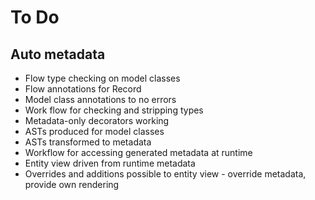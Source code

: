 To Do
=====

Auto metadata
-------------

- Flow type checking on model classes
- Flow annotations for Record
- Model class annotations to no errors
- Work flow for checking and stripping types 
- Metadata-only decorators working
- ASTs produced for model classes
- ASTs transformed to metadata
- Workflow for accessing generated metadata at runtime
- Entity view driven from runtime metadata
- Overrides and additions possible to entity view - override metadata, provide own rendering
 
